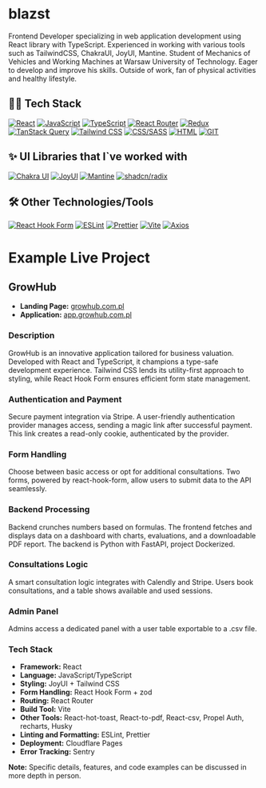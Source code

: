# blazst

Frontend Developer specializing in web application development using React library with TypeScript. Experienced in working with various tools such as TailwindCSS, ChakraUI, JoyUI, Mantine. Student of Mechanics of Vehicles and Working Machines at Warsaw University of Technology.  Eager to develop and improve his skills. Outside of work, fan of physical activities and healthy lifestyle.

## 👨‍💻 Tech Stack

[![React](https://img.shields.io/badge/React-61DAFB?style=for-the-badge&logo=react&logoColor=white)](https://reactjs.org/)
[![JavaScript](https://img.shields.io/badge/JavaScript-F7DF1E?style=for-the-badge&logo=javascript&logoColor=black)](https://developer.mozilla.org/en-US/docs/Web/JavaScript)
[![TypeScript](https://img.shields.io/badge/TypeScript-007ACC?style=for-the-badge&logo=typescript&logoColor=white)](https://www.typescriptlang.org/)
[![React Router](https://img.shields.io/badge/React_Router-CA4245?style=for-the-badge&logo=react-router&logoColor=white)](https://reactrouter.com/)
[![Redux](https://img.shields.io/badge/Redux-764ABC?style=for-the-badge&logo=redux&logoColor=white)](https://redux.js.org/)
[![TanStack Query](https://img.shields.io/badge/TanStack_Query-000000?style=for-the-badge&logo=react-query&logoColor=white)](https://react-query.tanstack.com/)
[![Tailwind CSS](https://img.shields.io/badge/Tailwind_CSS-38B2AC?style=for-the-badge&logo=tailwind-css&logoColor=white)](https://tailwindcss.com/)
[![CSS/SASS](https://img.shields.io/badge/CSS-1572B6?style=for-the-badge&logo=css3&logoColor=white)](https://developer.mozilla.org/en-US/docs/Web/CSS)
[![HTML](https://img.shields.io/badge/HTML-E34F26?style=for-the-badge&logo=html5&logoColor=white)](https://developer.mozilla.org/en-US/docs/Web/HTML)
[![GIT](https://img.shields.io/badge/GIT-F05032?style=for-the-badge&logo=git&logoColor=white)](https://git-scm.com/)

## ✨ UI Libraries that I`ve worked with
  [![Chakra UI](https://img.shields.io/badge/Chakra_UI-319795?style=for-the-badge&logo=chakra-ui&logoColor=white)](https://chakra-ui.com/)
  [![JoyUI](https://img.shields.io/badge/JoyUI-FF5000?style=for-the-badge&logo=joy-ui&logoColor=white)](#)
  [![Mantine](https://img.shields.io/badge/Mantine-137CBD?style=for-the-badge&logo=mantine&logoColor=white)](https://mantine.dev/)
  [![shadcn/radix](https://img.shields.io/badge/Shadcn_Radix-000000?style=for-the-badge&logo=react&logoColor=white)](#)

## 🛠️ Other Technologies/Tools
  [![React Hook Form](https://img.shields.io/badge/React_Hook_Form-20232A?style=for-the-badge&logo=react&logoColor=white)](https://react-hook-form.com/)
  [![ESLint](https://img.shields.io/badge/ESLint-4B32C3?style=for-the-badge&logo=eslint&logoColor=white)](https://eslint.org/)
    [![Prettier](https://img.shields.io/badge/Prettier-F7B93E?style=for-the-badge&logo=prettier&logoColor=black)](https://prettier.io/)
  [![Vite](https://img.shields.io/badge/Vite-646CFF?style=for-the-badge&logo=vite&logoColor=white)](https://vitejs.dev/)
  [![Axios](https://img.shields.io/badge/Axios-35495E?style=for-the-badge&logo=axios&logoColor=white)](https://axios-http.com/)


# Example Live Project


## GrowHub

- **Landing Page:** [growhub.com.pl](https://growhub.com.pl)
- **Application:** [app.growhub.com.pl](https://app.growhub.com.pl)

### Description

GrowHub is an innovative application tailored for business valuation. Developed with React and TypeScript, it champions a type-safe development experience. Tailwind CSS lends its utility-first approach to styling, while React Hook Form ensures efficient form state management.

### Authentication and Payment

Secure payment integration via Stripe. A user-friendly authentication provider manages access, sending a magic link after successful payment. This link creates a read-only cookie, authenticated by the provider.

### Form Handling

Choose between basic access or opt for additional consultations. Two forms, powered by react-hook-form, allow users to submit data to the API seamlessly.

### Backend Processing

Backend crunches numbers based on formulas. The frontend fetches and displays data on a dashboard with charts, evaluations, and a downloadable PDF report. The backend is Python with FastAPI, project Dockerized.

### Consultations Logic

A smart consultation logic integrates with Calendly and Stripe. Users book consultations, and a table shows available and used sessions.

### Admin Panel

Admins access a dedicated panel with a user table exportable to a .csv file.

### Tech Stack

- **Framework:** React
- **Language:** JavaScript/TypeScript
- **Styling:** JoyUI + Tailwind CSS
- **Form Handling:** React Hook Form + zod
- **Routing:** React Router
- **Build Tool:** Vite
- **Other Tools:** React-hot-toast, React-to-pdf, React-csv, Propel Auth, recharts, Husky
- **Linting and Formatting:** ESLint, Prettier
- **Deployment:** Cloudflare Pages
- **Error Tracking:** Sentry

**Note:** Specific details, features, and code examples can be discussed in more depth in person.

  


